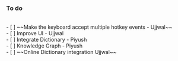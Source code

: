 <h3>To do </h3> <br/>
- [ ] ~~Make the keyboard accept multiple hotkey events - Ujjwal~~<br/>
- [ ] Improve UI - Ujjwal<br/>
- [ ] Integrate Dictionary - Piyush<br/>
- [ ] Knowledge Graph - Piyush<br/>
- [ ] ~~Online Dictionary integration  Ujjwal~~<br/>
